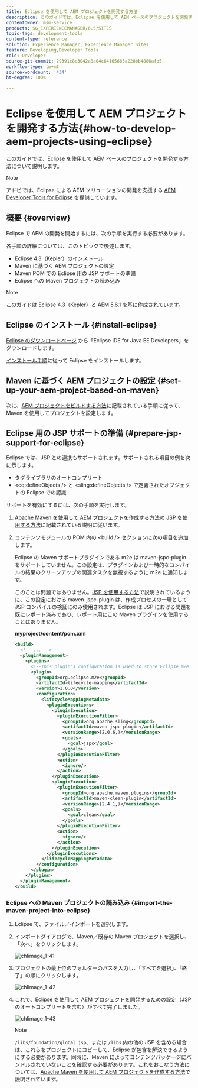 ```yaml
---
title: Eclipse を使用して AEM プロジェクトを開発する方法
description: このガイドでは、Eclipse を使用して AEM ベースのプロジェクトを開発する方法について説明します
contentOwner: msm-service
products: SG_EXPERIENCEMANAGER/6.5/SITES
topic-tags: development-tools
content-type: reference
solution: Experience Manager, Experience Manager Sites
feature: Developing,Developer Tools
role: Developer
source-git-commit: 29391c8e3042a8a04c64165663a228bb4886afb5
workflow-type: tm+mt
source-wordcount: '434'
ht-degree: 100%

---
```


# Eclipse を使用して AEM プロジェクトを開発する方法{#how-to-develop-aem-projects-using-eclipse}

このガイドでは、Eclipse を使用して AEM ベースのプロジェクトを開発する方法について説明します。

>[!NOTE]
>
>アドビでは、Eclipse による AEM ソリューションの開発を支援する [AEM Developer Tools for Eclipse](/help/sites-developing/aem-eclipse.md) を提供しています。

## 概要 {#overview}

Eclipse で AEM の開発を開始するには、次の手順を実行する必要があります。

各手順の詳細については、このトピックで後述します。

* Eclipse 4.3（Kepler）のインストール
* Maven に基づく AEM プロジェクトの設定
* Maven POM での Eclipse 用の JSP サポートの準備
* Eclipse への Maven プロジェクトの読み込み

>[!NOTE]
>
>このガイドは Eclipse 4.3（Kepler）と AEM 5.6.1 を基に作成されています。

## Eclipse のインストール {#install-eclipse}

[Eclipse のダウンロードページ](https://www.eclipse.org/downloads/) から「Eclipse IDE for Java EE Developers」をダウンロードします。

[インストール手順](https://wiki.eclipse.org/Eclipse/Installation)に従って Eclipse をインストールします。

## Maven に基づく AEM プロジェクトの設定 {#set-up-your-aem-project-based-on-maven}

次に、[AEM プロジェクトをビルドする方法](/help/sites-developing/ht-projects-maven.md)に記載されている手順に従って、Maven を使用してプロジェクトを設定します。

## Eclipse 用の JSP サポートの準備 {#prepare-jsp-support-for-eclipse}

Eclipse では、JSP との連携もサポートされます。サポートされる項目の例を次に示します。

* タグライブラリのオートコンプリート
* &lt;cq:defineObjects /> と &lt;sling:defineObjects /> で定義されたオブジェクトの Eclipse での認識

サポートを有効にするには、次の手順を実行します。

1. [Apache Maven を使用して AEM プロジェクトを作成する方法](/help/sites-developing/ht-projects-maven.md)の [JSP を使用する方法](/help/sites-developing/ht-projects-maven.md#how-to-work-with-jsps)に記載されている説明に従います。
1. コンテンツモジュールの POM 内の &lt;build /> セクションに次の項目を追加します。

   Eclipse の Maven サポートプラグインである m2e は maven-jspc-plugin をサポートしていません。この設定は、プラグインおよび一時的なコンパイルの結果のクリーンアップの関連タスクを無視するように m2e に通知します。

   このことは問題ではありません。[JSP を使用する方法](/help/sites-developing/ht-projects-maven.md#how-to-work-with-jsps)で説明されているように、この設定における maven-jspc-plugin は、作成プロセスの一環として JSP コンパイルの検証にのみ使用されます。Eclipse は JSP における問題を既にレポート済みであり、レポート用にこの Maven プラグインを使用することはありません。

   **myproject/content/pom.xml**

   ```xml
   <build>
     <!-- ... -->
     <pluginManagement>
       <plugins>
         <!--This plugin's configuration is used to store Eclipse m2e settings only. It has no influence on the Maven build itself.-->
         <plugin>
           <groupId>org.eclipse.m2e</groupId>
           <artifactId>lifecycle-mapping</artifactId>
           <version>1.0.0</version>
           <configuration>
             <lifecycleMappingMetadata>
               <pluginExecutions>
                 <pluginExecution>
                   <pluginExecutionFilter>
                     <groupId>org.apache.sling</groupId>
                     <artifactId>maven-jspc-plugin</artifactId>
                     <versionRange>[2.0.6,)</versionRange>
                     <goals>
                       <goal>jspc</goal>
                     </goals>
                   </pluginExecutionFilter>
                   <action>
                     <ignore/>
                   </action>
                 </pluginExecution>
                 <pluginExecution>
                   <pluginExecutionFilter>
                     <groupId>org.apache.maven.plugins</groupId>
                     <artifactId>maven-clean-plugin</artifactId>
                     <versionRange>[2.4.1,)</versionRange>
                     <goals>
                       <goal>clean</goal>
                     </goals>
                   </pluginExecutionFilter>
                   <action>
                     <ignore/>
                   </action>
                 </pluginExecution>
               </pluginExecutions>
             </lifecycleMappingMetadata>
           </configuration>
         </plugin>
       </plugins>
     </pluginManagement>
   </build>
   ```

### Eclipse への Maven プロジェクトの読み込み {#import-the-maven-project-into-eclipse}

1. Eclipse で、ファイル／インポートを選択します。
1. インポートダイアログで、Maven／既存の Maven プロジェクトを選択し、「次へ」をクリックします。

   ![chlimage_1-41](assets/chlimage_1-41a.png)

1. プロジェクトの最上位のフォルダーのパスを入力し、「すべてを選択」、「終了」の順にクリックします。

   ![chlimage_1-42](assets/chlimage_1-42a.png)

1. これで、Eclipse を使用して AEM プロジェクトを開発するための設定（JSP のオートコンプリートを含む）がすべて完了しました。

   ![chlimage_1-43](assets/chlimage_1-43a.png)

   >[!NOTE]
   >
   >`/libs/foundation/global.jsp`、または `/libs` 内の他の JSP を含める場合は、これらをプロジェクトにコピーして、Eclipse が包含を解決できるようにする必要があります。同時に、Maven によってコンテンツパッケージにバンドルされていないことを確認する必要があります。これをおこなう方法については、[Apache Maven を使用して AEM プロジェクトを作成する方法](/help/sites-developing/ht-projects-maven.md)で説明されています。
